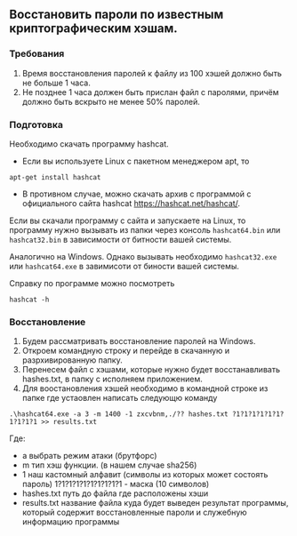 ## Восстановить пароли по известным криптографическим хэшам.

### Требования
1. Время восстановления паролей к файлу из 100 хэшей должно быть не больше 1 часа.
2. Не позднее 1 часа должен быть прислан файл с паролями, причём должно быть вскрыто не менее 50% паролей.


### Подготовка

Необходимо скачать программу hashcat.
- Если вы используете Linux с пакетном менеджером apt, то 
```
apt-get install hashcat
```
- В противном случае, можно скачать архив с программой с официального сайта hashcat https://hashcat.net/hashcat/.

Если вы скачали программу с сайта и запускаете на Linux, то программу нужно вызывать из папки через консоль `hashcat64.bin` или `hashcat32.bin` в зависимости от битности вашей системы.

Аналогично на Windows. Однако вызывать необходимо `hashcat32.exe` или `hashcat64.exe` в завимисоти от биности вашей системы.

Справку по программе можно посмотреть 
```
hashcat -h
```

### Восстановление
1. Будем рассматривать восстановление паролей на Windows. 
2. Откроем командную строку и перейде в скачанную и разрхивированную папку. 
3. Перенесем файл с хэшами, которые нужно будет восстанавливать hashes.txt, в папку с исполняем приложением. 
4. Для воостановления хэшей необходимо в командной строке из папке где устаовлен написать следующю команду 
```
.\hashcat64.exe -a 3 -m 1400 -1 zxcvbnm,./?? hashes.txt ?1?1?1?1?1?1?1?1?1?1 >> results.txt
```

Где:
- a выбрать режим атаки (брутфорс)
- m тип хэш функции. (в нашем случае sha256)
- 1 наш кастомный алфавит (символы из которых может состоять пароль) 1?1?1?1?1?1?1?1?1?1 -  маска (10 символов)
- hashes.txt путь до файла где расположены хэши
- results.txt название файла куда будет выведен результат программы, который содержит восстановленные пароли и служебную информацию программы
